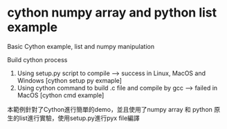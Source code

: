 # cython numpy array and python list example
Basic Cython example, list and numpy manipulation


Build cython process
1. Using setup.py script to compile --> success in Linux, MacOS and Windows [cython setup py exmaple]
2. Using cython command to build .c file and compile by gcc --> failed in MacOS [cython cmd example]

本範例針對了Cython進行簡單的demo，並且使用了numpy array 和 python 原生的list進行實驗，使用setup.py進行pyx file編譯
